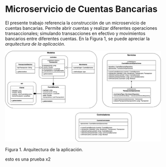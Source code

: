 # Microservicio de Cuentas Bancarias

El presente trabajo referencia la construcción de un microservicio de cuentas bancarias. Permite abrir cuentas y realizar diferentes operaciones transaccionales; simulando transacciones en efectivo y movimientos bancarios entre diferentes cuentas. En la Figura 1, se puede apreciar la _arquitectura de la aplicación_.

![](./img/saldos-micro.png)

Figura 1. Arquitectura de la aplicación.

esto es una prueba x2
